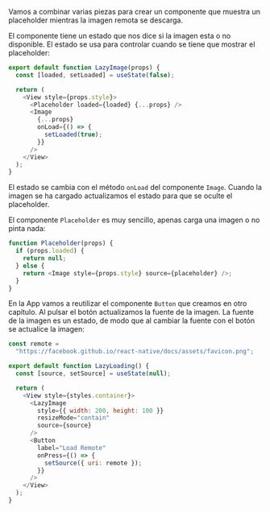 Vamos a combinar varias piezas para crear un componente que muestra un placeholder mientras la imagen remota se descarga.

El componente tiene un estado que nos dice si la imagen esta o no disponible. El estado se usa para controlar cuando se tiene que mostrar el placeholder:

```js
export default function LazyImage(props) {
  const [loaded, setLoaded] = useState(false);

  return (
    <View style={props.style}>
      <Placeholder loaded={loaded} {...props} />
      <Image
        {...props}
        onLoad={() => {
          setLoaded(true);
        }}
      />
    </View>
  );
}
```

El estado se cambia con el método `onLoad` del componente `Image`. Cuando la imagen se ha cargado actualizamos el estado para que se oculte el placeholder.

El componente `Placeholder` es muy sencillo, apenas carga una imagen o no pinta nada:

```js
function Placeholder(props) {
  if (props.loaded) {
    return null;
  } else {
    return <Image style={props.style} source={placeholder} />;
  }
}
```

En la App vamos a reutilizar el componente `Button` que creamos en otro capítulo. Al pulsar el botón actualizamos la fuente de la imagen. La fuente de la imagen es un estado, de modo que al cambiar la fuente con el botón se actualice la imagen:

```js
const remote =
  "https://facebook.github.io/react-native/docs/assets/favicon.png";

export default function LazyLoading() {
  const [source, setSource] = useState(null);

  return (
    <View style={styles.container}>
      <LazyImage
        style={{ width: 200, height: 100 }}
        resizeMode="contain"
        source={source}
      />
      <Button
        label="Load Remote"
        onPress={() => {
          setSource({ uri: remote });
        }}
      />
    </View>
  );
}
```